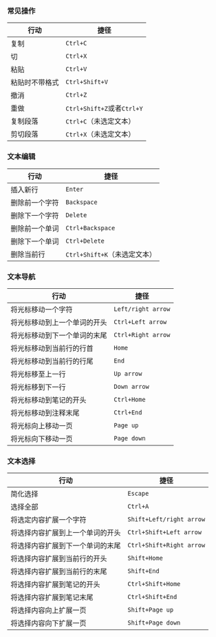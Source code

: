 ### 常见操作 

| 行动      | 捷径                       |
| ------- | ------------------------ |
| 复制      | `Ctrl+C`                 |
| 切       | `Ctrl+X`                 |
| 粘贴      | `Ctrl+V`                 |
| 粘贴时不带格式 | `Ctrl+Shift+V`           |
| 撤消      | `Ctrl+Z`                 |
| 重做      | `Ctrl+Shift+Z`或者`Ctrl+Y` |
| 复制段落    | `Ctrl+C`（未选定文本）          |
| 剪切段落    | `Ctrl+X`（未选定文本）          |

### 文本编辑 

|行动|捷径|
|---|---|
|插入新行|`Enter`|
|删除前一个字符|`Backspace`|
|删除下一个字符|`Delete`|
|删除前一个单词|`Ctrl+Backspace`|
|删除下一个单词|`Ctrl+Delete`|
|删除当前行|`Ctrl+Shift+K`（未选定文本）|

### 文本导航 

|行动|捷径|
|---|---|
|将光标移动一个字符|`Left/right arrow`|
|将光标移动到上一个单词的开头|`Ctrl+Left arrow`|
|将光标移动到下一个单词的末尾|`Ctrl+Right arrow`|
|将光标移动到当前行的行首|`Home`|
|将光标移动到当前行的行尾|`End`|
|将光标移至上一行|`Up arrow`|
|将光标移到下一行|`Down arrow`|
|将光标移动到笔记的开头|`Ctrl+Home`|
|将光标移动到注释末尾|`Ctrl+End`|
|将光标向上移动一页|`Page up`|
|将光标向下移动一页|`Page down`|

### 文本选择 

|行动|捷径|
|---|---|
|简化选择|`Escape`|
|选择全部|`Ctrl+A`|
|将选定内容扩展一个字符|`Shift+Left/right arrow`|
|将选择内容扩展到上一个单词的开头|`Ctrl+Shift+Left arrow`|
|将选择内容扩展到下一个单词的末尾|`Ctrl+Shift+Right arrow`|
|将选择内容扩展到当前行的开头|`Shift+Home`|
|将选择内容扩展到当前行的末尾|`Shift+End`|
|将选择内容扩展到笔记的开头|`Ctrl+Shift+Home`|
|将选择内容扩展到笔记末尾|`Ctrl+Shift+End`|
|将选择内容向上扩展一页|`Shift+Page up`|
|将选择内容向下扩展一页|`Shift+Page down`|